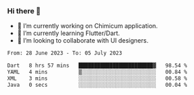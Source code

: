 ### Hi there 👋

<!--
**devcat37/devcat37** is a ✨ _special_ ✨ repository because its `README.md` (this file) appears on your GitHub profile.-->


- 🔭 I’m currently working on Chimicum application.
- 🌱 I’m currently learning Flutter/Dart.
- 👯 I’m looking to collaborate with UI designers.
<!-- - 🤔 I’m looking for help with ... -->

<!--START_SECTION:waka-->

```txt
From: 28 June 2023 - To: 05 July 2023

Dart   8 hrs 57 mins   ████████████████████████▓   98.54 %
YAML   4 mins          ▒░░░░░░░░░░░░░░░░░░░░░░░░   00.84 %
XML    3 mins          ░░░░░░░░░░░░░░░░░░░░░░░░░   00.58 %
Java   0 secs          ░░░░░░░░░░░░░░░░░░░░░░░░░   00.04 %
```

<!--END_SECTION:waka-->
